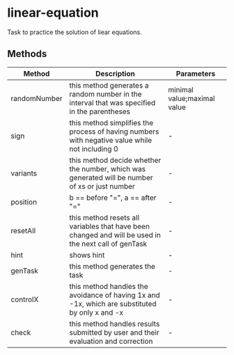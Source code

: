 # linear-equation

Task to practice the solution of liear equations.

## Methods

<!-- @vuese:linear-equation:methods:start -->
|Method|Description|Parameters|
|---|---|---|
|randomNumber|this method generates a random number in the interval that was specified in the parentheses|minimal value;maximal value|
|sign|this method simplifies the process of having numbers with negative value while not including 0|-|
|variants|this method decide whether the number, which was generated will be number of xs or just number|-|
|position|b == before "=", a == after "="|-|
|resetAll|this method resets all variables that have been changed and will be used in the next call of genTask|-|
|hint|shows hint|-|
|genTask|this method generates the task|-|
|controlX|this method handles the avoidance of having 1x and -1x, which are substituted by only x and -x|-|
|check|this method handles results submitted by user and their evaluation and correction|-|

<!-- @vuese:linear-equation:methods:end -->


